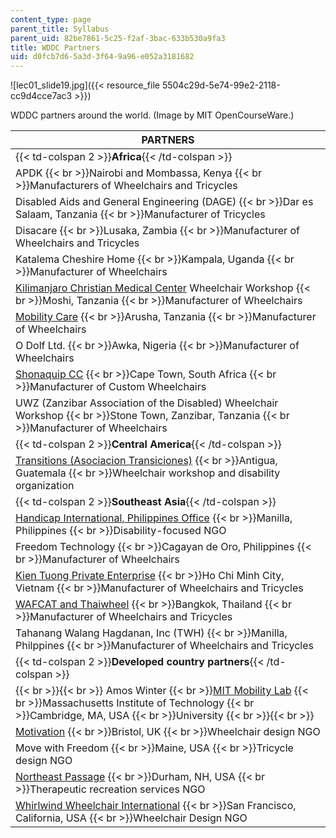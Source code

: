 ```yaml
---
content_type: page
parent_title: Syllabus
parent_uid: 82be7861-5c25-f2af-3bac-633b530a9fa3
title: WDDC Partners
uid: d0fcb7d6-5a3d-3f64-9a96-e052a3181682
---
```


![lec01_slide19.jpg]({{< resource_file 5504c29d-5e74-99e2-2118-cc9d4cce7ac3 >}})

WDDC partners around the world. (Image by MIT OpenCourseWare.)  

| PARTNERS |
| --- |
| {{< td-colspan 2 >}}**Africa**{{< /td-colspan >}} ||
| APDK  {{< br >}}Nairobi and Mombassa, Kenya  {{< br >}}Manufacturers of Wheelchairs and Tricycles |
| Disabled Aids and General Engineering (DAGE)  {{< br >}}Dar es Salaam, Tanzania  {{< br >}}Manufacturer of Tricycles |
| Disacare  {{< br >}}Lusaka, Zambia  {{< br >}}Manufacturer of Wheelchairs and Tricycles |
| Katalema Cheshire Home  {{< br >}}Kampala, Uganda  {{< br >}}Manufacturer of Wheelchairs |
| [Kilimanjaro Christian Medical Center](http://www.kcmc.ac.tz/) Wheelchair Workshop  {{< br >}}Moshi, Tanzania  {{< br >}}Manufacturer of Wheelchairs |
| [Mobility Care](http://www.wheelchairs.co.tz/)  {{< br >}}Arusha, Tanzania  {{< br >}}Manufacturer of Wheelchairs |
| O Dolf Ltd.  {{< br >}}Awka, Nigeria  {{< br >}}Manufacturer of Wheelchairs |
| [Shonaquip CC](https://shonaquip.co.za/)  {{< br >}}Cape Town, South Africa  {{< br >}}Manufacturer of Custom Wheelchairs |
| UWZ (Zanzibar Association of the Disabled) Wheelchair Workshop  {{< br >}}Stone Town, Zanzibar, Tanzania  {{< br >}}Manufacturer of Wheelchairs |
| {{< td-colspan 2 >}}**Central America**{{< /td-colspan >}} ||
| [Transitions (Asociacion Transiciones)](http://www.transitionsfoundation.org/)  {{< br >}}Antigua, Guatemala  {{< br >}}Wheelchair workshop and disability organization |
| {{< td-colspan 2 >}}**Southeast Asia**{{< /td-colspan >}} ||
| [Handicap International, Philippines Office](http://www.handicapinternational.ph/)  {{< br >}}Manilla, Philippines  {{< br >}}Disability-focused NGO |
| Freedom Technology  {{< br >}}Cagayan de Oro, Philippines  {{< br >}}Manufacturer of Wheelchairs |
| [Kien Tuong Private Enterprise](http://kientuong.net/en/home/)  {{< br >}}Ho Chi Minh City, Vietnam  {{< br >}}Manufacturer of Wheelchairs and Tricycles |
| [WAFCAT and Thaiwheel](https://wafcat.or.th/site/index)  {{< br >}}Bangkok, Thailand  {{< br >}}Manufacturer of Wheelchairs and Tricycles |
| Tahanang Walang Hagdanan, Inc (TWH)  {{< br >}}Manilla, Philppines  {{< br >}}Manufacturer of Wheelchairs and Tricycles |
| {{< td-colspan 2 >}}**Developed country partners**{{< /td-colspan >}} ||
|  {{< br >}}{{< br >}} Amos Winter  {{< br >}}[MIT Mobility Lab](https://mobility.mit.edu/)  {{< br >}}Massachusetts Institute of Technology  {{< br >}}Cambridge, MA, USA  {{< br >}}University {{< br >}}{{< br >}}  |
| [Motivation](http://www.motivation.org.uk/)  {{< br >}}Bristol, UK  {{< br >}}Wheelchair design NGO |
| Move with Freedom  {{< br >}}Maine, USA  {{< br >}}Tricycle design NGO |
| [Northeast Passage](http://www.nepassage.org/)  {{< br >}}Durham, NH, USA  {{< br >}}Therapeutic recreation services NGO |
| [Whirlwind Wheelchair International](https://whirlwindwheelchair.org)  {{< br >}}San Francisco, California, USA  {{< br >}}Wheelchair Design NGO